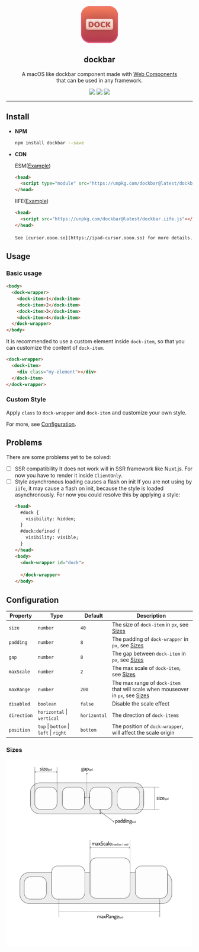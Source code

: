 <!-- Logo -->
<p align="center">
  <img height="100" src="./packages/playground/public/dockbar.svg">
</p>

<!-- Bridge -->
<h2 align="center">dockbar</h2>
<!-- Description -->
<p align="center">
  A macOS like dockbar component made with <a href="https://developer.mozilla.org/en-US/docs/Web/Web_Components">Web Components</a>
  <br>
  that can be used in any framework.
</p>
<p align="center">
  <img src="https://img.shields.io/npm/l/dockbar"/>
  <img src="https://img.shields.io/bundlephobia/min/dockbar"/>
  <img src="https://img.shields.io/npm/v/dockbar"/>
</p>

<!-- <p align="center">
  <a href="./docs/README.zh.md"> 
    <img src="https://img.shields.io/badge/language_%E4%B8%AD%E6%96%87-blue"/>
  </a>
</p>

<p align="center">
  <a href="https://cursor.oooo.so">
    <img src="./playground/public/screenshot.gif" />
  </a>
</p> -->

---

## Install

- **NPM**
  
  ```bash
  npm install dockbar --save
  ```

- **CDN**

  ESM([Example](./examples/esm/index.html))
  
  ```html
  <head>
    <script type="module" src="https://unpkg.com/dockbar@latest/dockbar.js"></script>
  </head>
  ```

  IIFE([Example](./examples/iife/index.html))

  ```html
  <head>
    <script src="https://unpkg.com/dockbar@latest/dockbar.iife.js"></script>
  </head>

  See [cursor.oooo.so](https://ipad-cursor.oooo.so) for more details.

## Usage

### Basic usage

```html
<body>
  <dock-wrapper>
    <dock-item>1</dock-item>
    <dock-item>2</dock-item>
    <dock-item>3</dock-item>
    <dock-item>4</dock-item>
  </dock-wrapper>
</body>
```

It is recommended to use a custom element inside `dock-item`, so that you can customize the content of `dock-item`.

```html
<dock-wrapper>
  <dock-item>
    <div class="my-element"></div>
  </dock-item>
</dock-wrapper>
```

### Custom Style

Apply `class` to `dock-wrapper` and `dock-item` and customize your own style.

For more, see [Configuration](#configuration).


## Problems

There are some problems yet to be solved:

- [ ] SSR compatibility
  It does not work will in SSR framework like Nuxt.js. For now you have to render it inside `ClientOnly`.
- [ ] Style asynchronous loading causes a flash on init
  If you are not using by `iife`, it may cause a flash on init, because the style is loaded asynchronously. For now you could resolve this by applying a style:
  ```html
  <head>
    #dock {
      visibility: hidden;
    }
    #dock:defined {
      visibility: visible;
    }
  </head>
  <body>
    <dock-wrapper id="dock">

    </dock-wrapper>
  </body>
  ```

## Configuration

| Property    | Type                                   | Default      | Description                                                                              |
| ----------- | -------------------------------------- | ------------ | ---------------------------------------------------------------------------------------- |
| `size`      | `number`                               | `40`         | The size of `dock-item` in `px`, see [Sizes](#sizes)                                     |
| `padding`   | `number`                               | `8`          | The padding of `dock-wrapper` in `px`, see [Sizes](#sizes)                               |
| `gap`       | `number`                               | `8`          | The gap between `dock-item` in `px`, see [Sizes](#sizes)                                 |
| `maxScale`  | `number`                               | `2`          | The max scale of `dock-item`, see [Sizes](#sizes)                                        |
| `maxRange`  | `number`                               | `200`        | The max range of `dock-item` that will scale when mouseover in `px`, see [Sizes](#sizes) |
| `disabled`  | `boolean`                              | `false`      | Disable the scale effect                                                                 |
| `direction` | `horizontal` \| `vertical`             | `horizontal` | The direction of `dock-item`s                                                            |
| `position`  | `top` \| `bottom` \| `left` \| `right` | `bottom`     | The position of `dock-wrapper`, will affect the scale origin                             |


### Sizes

![customize sizes](./packages/playground/public/prop-desc.svg)